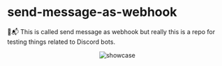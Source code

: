 # send-message-as-webhook
 📨📬 This is called send message as webhook but really this is a repo for testing things related to Discord bots.

<p align="center">
<img src="https://github.com/JayyDoesDev/send-message-as-webhook/blob/main/.github/assets/showcase.mp4?raw=true" alt="showcase">
</p>